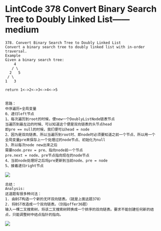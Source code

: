 # LintCode 378 Convert Binary Search Tree to Doubly Linked List——medium

```
378. Convert Binary Search Tree to Doubly Linked List
Convert a binary search tree to doubly linked list with in-order traversal.
Example
Given a binary search tree:
    4
   / \
  2   5
 / \
1   3		

return 1<->2<->3<->4<->5


思路：
中序遍历+全局变量
0、递归left节点
1、每次遍历到root的时候，便new一个DoublyListNode链表节点
当遍历到最左边的时候、可以知道这个便是双向链表的头节点head
即pre == null的时候，我们便可以head = node
2、因为是双向链表、所以当遍历到root时、即node时必须要知道之前一个节点、所以用一个全局变量pre来保存上一个处理过的node节点、初始化为null
3、所以每次node new出来之后
需要node.prev = pre、指向node前一个节点
pre.next = node、pre节点指向现在的node节点
4、当前node处理好之后将pre更新到当前node、pre = node
5、接着递归right节点

```
![](https://github.com/only-you/interview/blob/master/picture/378-1.png)


```
总结：
Analysis:
这道题有很多种问法：
1. 由BST构造一个新的无环双向链表。（就是上面这题378）
2. 将BST改造成一个双向链表。（剑指offer36题）
输入一棵二叉搜索树，将该二叉搜索树转换成一个排序的双向链表。要求不能创建任何新的结点，只能调整树中结点指针的指向。
```
![](https://github.com/only-you/interview/blob/master/picture/378-2.png)
